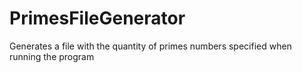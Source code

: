 # PrimesFileGenerator
Generates a file with the quantity of primes numbers specified when running the program
